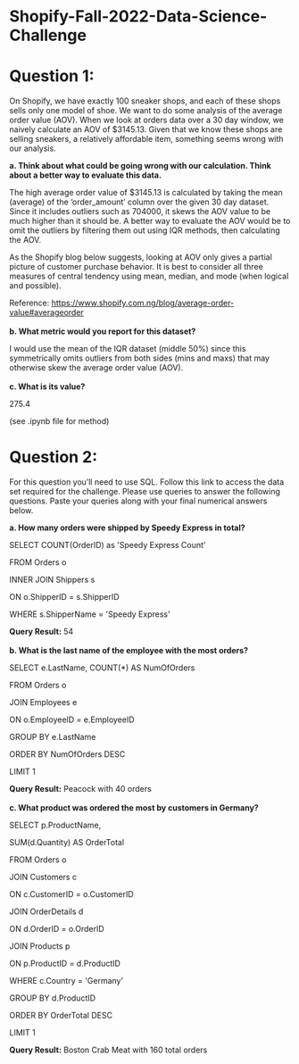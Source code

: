 # Shopify-Fall-2022-Data-Science-Challenge

# Question 1: 
On Shopify, we have exactly 100 sneaker shops, and each of these shops sells only one model of shoe. We want to do some analysis of the average order value (AOV). When we look at orders data over a 30 day window, we naively calculate an AOV of $3145.13. Given that we know these shops are selling sneakers, a relatively affordable item, something seems wrong with our analysis. 

**a.	Think about what could be going wrong with our calculation. Think about a better way to evaluate this data.**

The high average order value of $3145.13 is calculated by taking the mean (average) of the ‘order_amount’ column over the given 30 day dataset. Since it includes outliers such as 704000, it skews the AOV value to be much higher than it should be. A better way to evaluate the AOV would be to omit the outliers by filtering them out using IQR methods, then calculating the AOV.

As the Shopify blog below suggests, looking at AOV only gives a partial picture of customer purchase behavior. It is best to consider all three measures of central tendency using mean, median, and mode (when logical and possible).

Reference: https://www.shopify.com.ng/blog/average-order-value#averageorder 
<br><br>
**b.	What metric would you report for this dataset?**

I would use the mean of the IQR dataset (middle 50%) since this symmetrically omits outliers from both sides (mins and maxs) that may otherwise skew the average order value (AOV).
<br><br>
**c.	What is its value?**

275.4 

(see .ipynb file for method)

# Question 2: 
For this question you’ll need to use SQL. Follow this link to access the data set required for the challenge. Please use queries to answer the following questions. Paste your queries along with your final numerical answers below.

**a.	How many orders were shipped by Speedy Express in total?**

SELECT COUNT(OrderID) as 'Speedy Express Count' 

FROM Orders o

INNER JOIN Shippers s

ON o.ShipperID = s.ShipperID
   
WHERE s.ShipperName = 'Speedy Express'

**Query Result:** 54
<br><br>
**b.	What is the last name of the employee with the most orders?**

SELECT e.LastName, COUNT(*) AS NumOfOrders

FROM Orders o 

JOIN Employees e

ON o.EmployeeID = e.EmployeeID

GROUP BY e.LastName

ORDER BY NumOfOrders DESC

LIMIT 1

**Query Result:** Peacock with 40 orders
<br><br>
**c.	What product was ordered the most by customers in Germany?**

SELECT p.ProductName,

SUM(d.Quantity) AS OrderTotal

FROM Orders o

JOIN Customers c

ON c.CustomerID = o.CustomerID

JOIN OrderDetails d

ON d.OrderID = o.OrderID

JOIN Products p

ON p.ProductID = d.ProductID

WHERE c.Country = 'Germany'

GROUP BY d.ProductID

ORDER BY OrderTotal DESC

LIMIT 1

**Query Result:** Boston Crab Meat with 160 total orders
